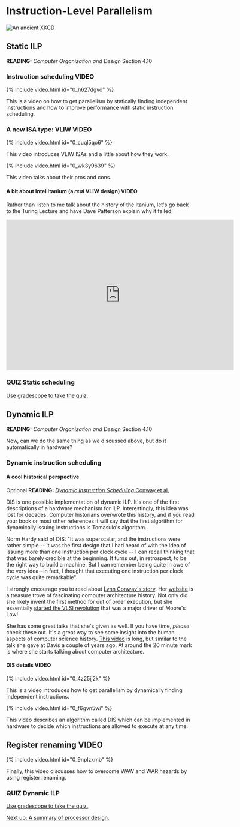 # Instruction-Level Parallelism

![An ancient XKCD](https://imgs.xkcd.com/comics/paths.jpg)

## Static ILP

**READING:** *Computer Organization and Design* Section 4.10

### Instruction scheduling **VIDEO**

{% include video.html id="0_h627dgvo" %}

This is a video on how to get parallelism by statically finding independent instructions and how to improve performance with static instruction scheduling.

### A new ISA type: VLIW **VIDEO**

{% include video.html id="0_cuql5qo6" %}

This video introduces VLIW ISAs and a little about how they work.

{% include video.html id="0_wk3y9639" %}

This video talks about their pros and cons.

#### A bit about Intel Itanium (a *real* VLIW design) **VIDEO**

Rather than listen to me talk about the history of the Itanium, let's go back to the Turing Lecture and have Dave Patterson explain why it failed!

<iframe width="608" height="402" src="https://www.youtube.com/embed/3LVeEjsn8Ts?start=1456&end=1643" frameborder="0" allow="accelerometer; autoplay; encrypted-media; gyroscope; picture-in-picture" allowfullscreen></iframe>

### **QUIZ** Static scheduling

[Use gradescope to take the quiz.](https://www.gradescope.com/courses/105214/assignments/474132)

## Dynamic ILP

**READING:** *Computer Organization and Design* Section 4.10

Now, can we do the same thing as we discussed above, but do it automatically in hardware?

### Dynamic instruction scheduling

#### A cool historical perspective

Optional **READING:** [*Dynamic Instruction Scheduling* Conway et al.](https://ai.eecs.umich.edu/people/conway/ACS/DIS/DIS.pdf)

DIS is one possible implementation of dynamic ILP.
It's one of the first descriptions of a hardware mechanism for ILP.
Interestingly, this idea was lost for decades.
Computer historians overwrote this history, and if you read your book or most other references it will say that the first algorithm for dynamically issuing instructions is Tomasulo's algorithm.

Norm Hardy said of DIS: "It was superscalar, and the instructions were rather simple -- it was the first design that I had heard of with the idea of issuing more than one instruction per clock cycle -- I can recall thinking that that was barely credible at the beginning. It turns out, in retrospect, to be the right way to build a machine. But I can remember being quite in awe of the very idea--in fact, I thought that executing one instruction per clock cycle was quite remarkable"

I strongly encourage you to read about [Lynn Conway's story](https://ai.eecs.umich.edu/people/conway/Retrospective2.html#anchor100470).
Her [website](https://ai.eecs.umich.edu/people/conway/) is a treasure trove of fascinating computer architecture history.
Not only did she likely invent the first method for out of order execution, but she essentially [started the VLSI revolution](https://ai.eecs.umich.edu/people/conway/Retrospective3.html#anchor42852) that was a major driver of Moore's Law!

She has some great talks that she's given as well.
If you have time, *please* check these out.
It's a great way to see some insight into the human aspects of computer science history.
[This video](https://youtu.be/7ncuhRYmfJw) is long, but similar to the talk she gave at Davis a couple of years ago.
At around the 20 minute mark is where she starts talking about computer architecture.

#### DIS details **VIDEO**

{% include video.html id="0_4z25jj2k" %}

This is a video introduces how to get parallelism by dynamically finding independent instructions.

{% include video.html id="0_f6gvn5wi" %}

This video describes an algorithm called DIS which can be implemented in hardware to decide which instructions are allowed to execute at any time.

## Register renaming **VIDEO**

{% include video.html id="0_9nplzxmb" %}

Finally, this video discusses how to overcome WAW and WAR hazards by using register renaming.

### **QUIZ** Dynamic ILP

[Use gradescope to take the quiz.](https://www.gradescope.com/courses/105214/assignments/474764)

[Next up: A summary of processor design.](./summary.md)
